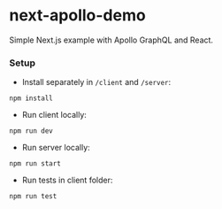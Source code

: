 # next-apollo-demo
Simple Next.js example with Apollo GraphQL and React.

### Setup
- Install separately in `/client` and `/server`:
```
npm install
```

- Run client locally:
```
npm run dev
```

- Run server locally:
```
npm run start
```

- Run tests in client folder:
```
npm run test
```
